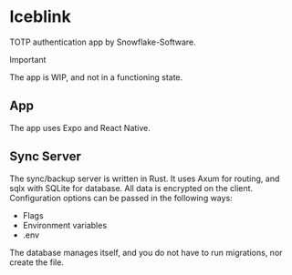 # Iceblink

TOTP authentication app by Snowflake-Software.

> [!IMPORTANT]
> The app is WIP, and not in a functioning state.

## App

The app uses Expo and React Native.

## Sync Server

The sync/backup server is written in Rust. It uses Axum for routing, and sqlx
with SQLite for database. All data is encrypted on the client. Configuration
options can be passed in the following ways:

- Flags
- Environment variables
- .env

The database manages itself, and you do not have to run migrations, nor create
the file.
